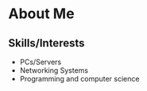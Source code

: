 # About Me
## Skills/Interests
- PCs/Servers
- Networking Systems
- Programming and computer science
